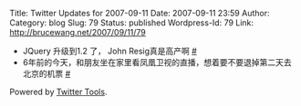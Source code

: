 Title: Twitter Updates for 2007-09-11
Date: 2007-09-11 23:59
Author:  
Category: blog
Slug: 79
Status: published
Wordpress-Id: 79
Link: http://brucewang.net/2007/09/11/79

-   JQuery 升级到1.2 了， John Resig真是高产啊
    [\#](http://twitter.com/number5/statuses/260434782)
-   6年前的今天，和朋友坐在家里看凤凰卫视的直播，想着要不要退掉第二天去北京的机票
    [\#](http://twitter.com/number5/statuses/260496832)

Powered by [Twitter Tools](http://alexking.org/projects/wordpress).
